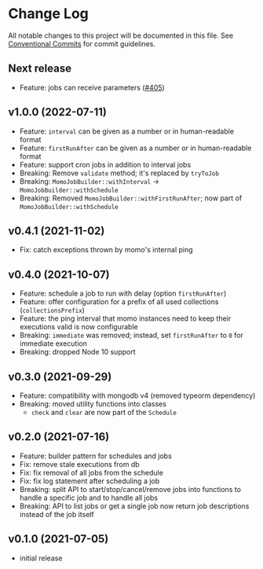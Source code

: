 # Change Log

All notable changes to this project will be documented in this file.
See [Conventional Commits](https://conventionalcommits.org) for commit guidelines.

## Next release
- Feature: jobs can receive parameters ([#405](https://github.com/TNG/momo-scheduler/issues/405))

## v1.0.0 (2022-07-11)
- Feature: `interval` can be given as a number or in human-readable format
- Feature: `firstRunAfter` can be given as a number or in human-readable format
- Feature: support cron jobs in addition to interval jobs
- Breaking: Remove `validate` method; it's replaced by `tryToJob`
- Breaking: `MomoJobBuilder::withInterval` -> `MomoJobBuilder::withSchedule`
- Breaking: Removed `MomoJobBuilder::withFirstRunAfter`; now part of `MomoJobBuilder::withSchedule`

## v0.4.1 (2021-11-02)
- Fix: catch exceptions thrown by momo's internal ping

## v0.4.0 (2021-10-07)
- Feature: schedule a job to run with delay (option `firstRunAfter`)
- Feature: offer configuration for a prefix of all used collections (`collectionsPrefix`)
- Feature: the ping interval that momo instances need to keep their executions valid is now configurable
- Breaking: `immediate` was removed; instead, set `firstRunAfter` to `0` for immediate execution
- Breaking: dropped Node 10 support

## v0.3.0 (2021-09-29)
- Feature: compatibility with mongodb v4 (removed typeorm dependency)
- Breaking: moved utility functions into classes
    - `check` and `clear` are now part of the `Schedule`

## v0.2.0 (2021-07-16)
- Feature: builder pattern for schedules and jobs
- Fix: remove stale executions from db
- Fix: fix removal of all jobs from the schedule
- Fix: fix log statement after scheduling a job
- Breaking: split API to start/stop/cancel/remove jobs into functions to handle a specific job and to handle all jobs
- Breaking: API to list jobs or get a single job now return job descriptions instead of the job itself

## v0.1.0 (2021-07-05)
- initial release
